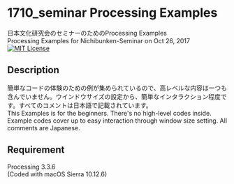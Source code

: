 # 1710_seminar Processing Examples
日本文化研究会のセミナーのためのProcessing Examples  
Processing Examples for Nichibunken-Seminar on Oct 26, 2017  
[![MIT License](http://img.shields.io/badge/license-MIT-blue.svg?style=flat)](LICENSE)


## Description
簡単なコードの体験のための例が集められているので、高レベルな内容は一つも含んでいません。ウインドウサイズの設定から、簡単なインタラクション程度です。すべてのコメントは日本語で記載されています。  
This Examples is for the beginners. There's no high-level codes inside. Example codes cover up to easy interaction through window size setting. All comments are Japanese.  


## Requirement
Processing 3.3.6  
(Coded with macOS Sierra 10.12.6)
